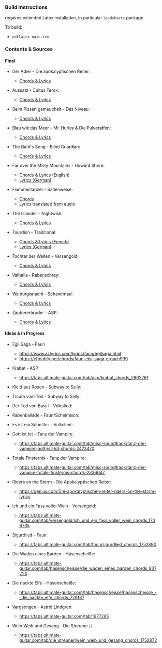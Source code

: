### Build Instructions ###

requires extended Latex installation, in particular `leadsheets` package

To build:
* ``pdflatex main.tex``

### Contents & Sources ###

#### Final ####

* Der Adler - Die apokalyptischen Reiter:
	- [Chords & Lyrics](https://tabs.ultimate-guitar.com/tab/die_apokalyptischen_reiter/der_adler_chords_1136456)

* Aussatz - Cultus Ferox:
    - [Chords & Lyrics](https://tabs.ultimate-guitar.com/tab/cultus-ferox/aussatz-chords-1139469)

* Beim Pissen gemeuchelt - Das Niveau:
	- [Chords & Lyrics](https://tabs.ultimate-guitar.com/tab/das_niveau/beim_pissen_gemeuchelt_chords_1022531)

* Blau wie das Meer - Mr. Hurley & Die Pulveraffen:
	- [Chords & Lyrics](https://tabs.ultimate-guitar.com/tab/mr_hurley_die_pulveraffen/blau_wie_das_meer_chords_1726253)

* The Bard's Song - Blind Guardian:
	- [Chords & Lyrics](https://tabs.ultimate-guitar.com/tab/blind_guardian/the_bards_song_chords_839146)

* Far over the Misty Mountains - Howard Shore:
	- [Chords & Lyrics (English)](https://tabs.ultimate-guitar.com/tab/howard_shore/far_over_the_misty_mountains_cold_chords_1213470)
	- [Lyrics (German)](http://ikchen.tumblr.com/post/38619520080/%C3%BCber-die-nebelberge-weit-zu-h%C3%B6hlen-tief-aus-alter)

* Flammentänzer - Saitenweise:
	- [Chords](https://chordify.net/chords/saitenweise-flammentanzer-heiter-bis-folkig)
	- Lyrics translated from audio

* The Islander - Nightwish:
	- [Chords & Lyrics](https://tabs.ultimate-guitar.com/tab/nightwish/the_islander_chords_1409670)

* Tourdion - Traditional:
	- [Chords & Lyrics (French)](https://tabs.ultimate-guitar.com/tab/misc_traditional/quand_je_bois_du_vin_clairet_-_tourdion_chords_2179957)
	- [Lyrics (German)](http://www.larp-lieder.de/lied.php3?id=156)

* Tochter der Weiten - Versengold:
	- [Chords & Lyrics](https://tabs.ultimate-guitar.com/tab/versengold/tochter_der_weiten_chords_1713697)

* Valhalla - Rabenschrey:
	- [Chords & Lyrics](https://tabs.ultimate-guitar.com/tab/rabenschrey/walhalla_chords_963079)

* Walpurgisnacht - Schandmaul:
	- [Chords & Lyrics](https://tabs.ultimate-guitar.com/tab/schandmaul/walpurgisnacht_chords_194496)

* Zaubererbruder - ASP:
	- [Chords & Lyrics](https://tabs.ultimate-guitar.com/tab/asp/zaubererbruder_chords_1019270)



#### Ideas & In Progress ####

* Egil Saga - Faun
    - https://www.azlyrics.com/lyrics/faun/egilsaga.html
    - https://chordify.net/chords/faun-egil-saga-ergach999

* Krabat - ASP:
    - https://tabs.ultimate-guitar.com/tab/asp/krabat_chords_2602761

* Kleid aus Rosen - Subway to Sally:
  
* Traum vom Tod - Subway to Sally:
  
* Der Tod von Basel - Volkslied:

* Rabenballade - Faun/Schelmisch:

* Es ist ein Schnitter - Volkslied:

* Gott ist tot - Tanz der Vampire:
    - https://tabs.ultimate-guitar.com/tab/misc-soundtrack/tanz-der-vampire-gott-ist-tot-chords-2473470

* Totale Finsternis - Tanz der Vampire:
    - https://tabs.ultimate-guitar.com/tab/misc-soundtrack/tanz-der-vampire-totale-finsternis-chords-2336647

* Riders on the Storm - Die Apokalyptischen Reiter:
    - https://genius.com/Die-apokalyptischen-reiter-riders-on-the-storm-lyrics

* Ich und ein Fass voller Wein - Versengold:
	- https://tabs.ultimate-guitar.com/tab/versengold/ich_und_ein_fass_voller_wein_chords_1746735

* Sigurdlied - Faun:
	- https://tabs.ultimate-guitar.com/tab/faun/sigurdlied_chords_1752890

* Die Waden eines Barden - Hasenscheiße:
	- https://tabs.ultimate-guitar.com/tab/hasenscheisse/die_waden_eines_barden_chords_937220

* Die nackte Elfe - Hasenscheiße:
	- https://tabs.ultimate-guitar.com/tab/hasenscheisse/hasenscheisse_-_die_nackte_elfe_chords_729187

* Vargsongen - Astrid Lindgren:
    - https://tabs.ultimate-guitar.com/tab/1677265
    
* Wein Weib und Gesang - Die Streuner ;)
 	- https://tabs.ultimate-guitar.com/tab/die_streuner/wein_weib_und_gesang_chords_1752872
